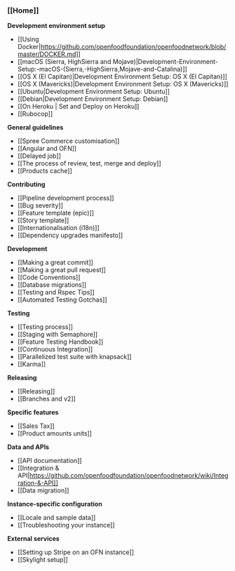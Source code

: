 ### [[Home]]

**Development environment setup**

* [[Using Docker|https://github.com/openfoodfoundation/openfoodnetwork/blob/master/DOCKER.md]]
* [[macOS (Sierra, HighSierra and Mojave)|Development-Environment-Setup:-macOS-(Sierra,-HighSierra,Mojave-and-Catalina)]]
* [[OS X (El Capitan)|Development Environment Setup: OS X (El Capitan)]]
* [[OS X (Mavericks)|Development Environment Setup: OS X (Mavericks)]]
* [[Ubuntu|Development Environment Setup: Ubuntu]]
* [[Debian|Development Environment Setup: Debian]]
* [[On Heroku | Set and Deploy on Heroku]]
* [[Rubocop]]


**General guidelines**

* [[Spree Commerce customisation]]
* [[Angular and OFN]]
* [[Delayed job]]
* [[The process of review, test, merge and deploy]]
* [[Products cache]]

**Contributing**

* [[Pipeline development process]]
* [[Bug severity]]
* [[Feature template (epic)]]
* [[Story template]]
* [[Internationalisation (i18n)]]
* [[Dependency upgrades manifesto]]

**Development**

* [[Making a great commit]]
* [[Making a great pull request]]
* [[Code Conventions]]
* [[Database migrations]]
* [[Testing and Rspec Tips]]
* [[Automated Testing Gotchas]]

**Testing**

* [[Testing process]]
* [[Staging with Semaphore]]
* [[Feature Testing Handbook]]
* [[Continuous Integration]]
* [[Parallelized test suite with knapsack]]
* [[Karma]]

**Releasing**
* [[Releasing]]
* [[Branches and v2]]

**Specific features**

* [[Sales Tax]]
* [[Product amounts units]]

**Data and APIs**

* [[API documentation]]
* [[Integration & API|https://github.com/openfoodfoundation/openfoodnetwork/wiki/Integration-&-API]]
* [[Data migration]]

**Instance-specific configuration**
* [[Locale and sample data]]
* [[Troubleshooting your instance]]

**External services**
* [[Setting up Stripe on an OFN instance]]
* [[Skylight setup]]
